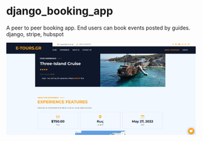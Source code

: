 # django_booking_app
A peer to peer booking app. End users can book events posted by guides. django, stripe, hubspot

![Alt text](./screenshots/detail1.png?raw=true "Title")
